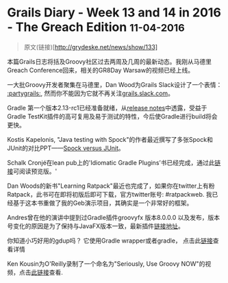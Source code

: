 
# Grails Diary - Week 13 and 14 in 2016 - The Greach Edition <small>11-04-2016</small>

> 原文(链接)[http://grydeske.net/news/show/133]

本篇Grails日志将括及Groovy社区过去两周及几周的最新动态。我刚从马德里Greach Conference回来，相关的GR8Day Warsaw的视频已经上线。

一大批Groovy开发者聚集在马德里，Dan Wood为Grails Slack设计了一个表情： [:partygrails:](https://t.co/nJKwmTRAM6), 然而你不能因为它就不再关注[grails.slack.com](https://grails.slack.com)。

Gradle 第一个版本2.13-rc1已经准备就绪，从[release notes](https://docs.gradle.org/2.13-rc-1/release-notes)中透露，受益于Gradle TestKit插件的高可复用及易于测试的特性，今后使Gradle进行build将会更快。

Kostis Kapelonis, "Java testing with Spock"的作者最近撰写了多张Spock和JUnit的对比PPT——[Spock versus JUnit](http://codepipes.com/presentations/spock-vs-junit.pdf)。

Schalk Cronjé在lean pub上的'Idiomatic Gradle Plugins’书已经完成，通过此[链接](http://samples.leanpub.com/idiomaticgradle-sample.pdf.)可阅读预览版。'

Dan Woods的新书"Learning Ratpack"最近也完成了，如果你在twitter上有粉Ratpack，此书可在即将初版后即可下载，官方twitter账号: #ratpackweb. 我已经基于这本书重做了我的Geb演示项目，其确实是一个非常好的框架。

Andres曾在他的演讲中提到过Gradle插件groovyfx 版本8.0.0.0 以及发布，版本号变化的原因是为了保持与JavaFX版本一致，最新插件[链接地址](https://bintray.com/groovyfx/maven/groovyfx/8.0.0!)。

你知道小巧好用的gdup吗？ 它使用Gradle wrapper或者gradle， 点击此[链接](https://github.com/dougborg/gdub)查看详情

Ken Kousin为O'Reilly录制了一个命名为"Seriously, Use Groovy NOW"的视频，点击[此链接](http://www.oreilly.com/pub/e/3648)查看.
